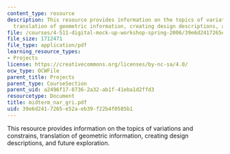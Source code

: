 ```yaml
---
content_type: resource
description: This resource provides information on the topics of variations and constrains,
  translation of geometric information, creating design descriptions, and future exploration.
file: /courses/4-511-digital-mock-up-workshop-spring-2006/39e6d2417265e52aeb39f22b4f0585b1_midterm_nar_gri.pdf
file_size: 1712471
file_type: application/pdf
learning_resource_types:
- Projects
license: https://creativecommons.org/licenses/by-nc-sa/4.0/
ocw_type: OCWFile
parent_title: Projects
parent_type: CourseSection
parent_uid: a2496f17-8736-2a32-ab1f-41eba1d2ffd3
resourcetype: Document
title: midterm_nar_gri.pdf
uid: 39e6d241-7265-e52a-eb39-f22b4f0585b1
---
```

This resource provides information on the topics of variations and constrains, translation of geometric information, creating design descriptions, and future exploration.